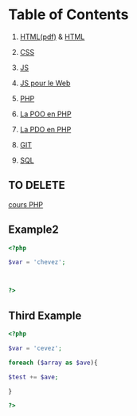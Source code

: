 # Table of Contents

1. [HTML(pdf)](./HTML.pdf) & [HTML](./HTML.md)

2. [CSS](./CSS.pdf)

3. [JS](./JS.pdf)

4. [JS pour le Web](./JS_WEB.pdf)

5. [PHP](./PHP.pdf)

5. [La POO en PHP](./POO.md)

6. [La PDO en PHP](./PDO.md)

7. [GIT](./GIT.pdf)

8. [SQL](./SQL.md)












## TO DELETE

[cours PHP](./PHP.pdf)



## Example2

```php
<?php

$var = 'chevez';



?>
```

## Third Example

```php
<?php

$var = 'cevez';

foreach ($array as $ave){

$test += $ave;

}

?>
```
